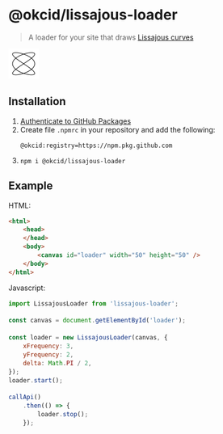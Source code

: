 # @okcid/lissajous-loader
> A loader for your site that draws [Lissajous curves](https://en.wikipedia.org/wiki/Lissajous_curve)

![lissajous-loader-demo](__tests__/__snapshots__/LissajousLoader.test.ts.snap.LissajousLoader-should-clear-the-canvas-before-start.canvas-image.png)

## Installation
1. [Authenticate to GitHub Packages](https://docs.github.com/en/packages/using-github-packages-with-your-projects-ecosystem/configuring-npm-for-use-with-github-packages#authenticating-to-github-packages)
2. Create file `.npmrc` in your repository and add the following:
    ```
    @okcid:registry=https://npm.pkg.github.com
    ```
3. `npm i @okcid/lissajous-loader`

## Example
HTML:
```html
<html>
    <head>
    </head>
    <body>
        <canvas id="loader" width="50" height="50" />
    </body>
</html>
```
Javascript:
```javascript
import LissajousLoader from 'lissajous-loader';

const canvas = document.getElementById('loader');

const loader = new LissajousLoader(canvas, {
    xFrequency: 3,
    yFrequency: 2,
    delta: Math.PI / 2,
});
loader.start();

callApi()
    .then(() => {
        loader.stop();
    });
```
